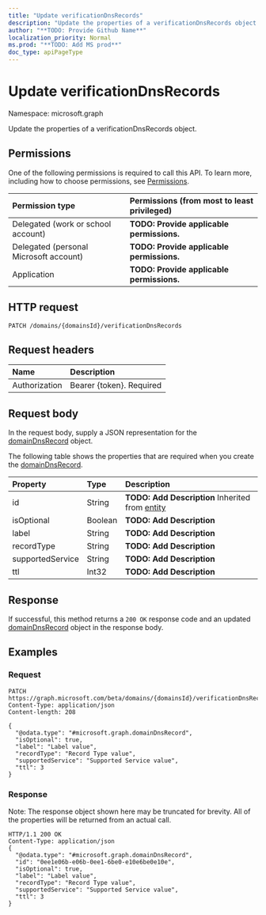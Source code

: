 ```yaml
---
title: "Update verificationDnsRecords"
description: "Update the properties of a verificationDnsRecords object."
author: "**TODO: Provide Github Name**"
localization_priority: Normal
ms.prod: "**TODO: Add MS prod**"
doc_type: apiPageType
---
```


# Update verificationDnsRecords

Namespace: microsoft.graph

Update the properties of a verificationDnsRecords object.

## Permissions
One of the following permissions is required to call this API. To learn more, including how to choose permissions, see [Permissions](/concepts/permissions-reference.md).

|Permission type|Permissions (from most to least privileged)|
|:---|:---|
|Delegated (work or school account)|**TODO: Provide applicable permissions.**|
|Delegated (personal Microsoft account)|**TODO: Provide applicable permissions.**|
|Application|**TODO: Provide applicable permissions.**|

## HTTP request
<!-- {
  "blockType": "ignored"
}
-->
``` http
PATCH /domains/{domainsId}/verificationDnsRecords
```

## Request headers
|Name|Description|
|:---|:---|
|Authorization|Bearer {token}. Required|

## Request body
In the request body, supply a JSON representation for the [domainDnsRecord](../resources/domaindnsrecord.md) object.

The following table shows the properties that are required when you create the [domainDnsRecord](../resources/domaindnsrecord.md).

|Property|Type|Description|
|:---|:---|:---|
|id|String|**TODO: Add Description** Inherited from [entity](../resources/entity.md)|
|isOptional|Boolean|**TODO: Add Description**|
|label|String|**TODO: Add Description**|
|recordType|String|**TODO: Add Description**|
|supportedService|String|**TODO: Add Description**|
|ttl|Int32|**TODO: Add Description**|



## Response
If successful, this method returns a `200 OK` response code and an updated [domainDnsRecord](../resources/domaindnsrecord.md) object in the response body.

## Examples

### Request
<!-- {
  "blockType": "request",
  "name": "update_verificationdnsrecords"
}
-->
``` http
PATCH https://graph.microsoft.com/beta/domains/{domainsId}/verificationDnsRecords
Content-Type: application/json
Content-length: 208

{
  "@odata.type": "#microsoft.graph.domainDnsRecord",
  "isOptional": true,
  "label": "Label value",
  "recordType": "Record Type value",
  "supportedService": "Supported Service value",
  "ttl": 3
}
```

### Response
Note: The response object shown here may be truncated for brevity. All of the properties will be returned from an actual call.
<!-- {
  "blockType": "response",
  "truncated": true
}
-->
``` http
HTTP/1.1 200 OK
Content-Type: application/json
{
  "@odata.type": "#microsoft.graph.domainDnsRecord",
  "id": "0ee1e06b-e06b-0ee1-6be0-e10e6be0e10e",
  "isOptional": true,
  "label": "Label value",
  "recordType": "Record Type value",
  "supportedService": "Supported Service value",
  "ttl": 3
}
```


